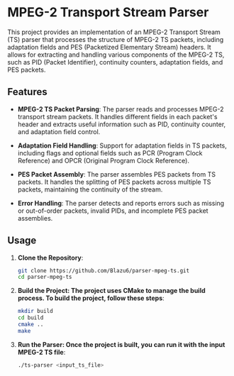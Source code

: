 # MPEG-2 Transport Stream Parser

This project provides an implementation of an MPEG-2 Transport Stream (TS) parser that processes the structure of MPEG-2 TS packets, including adaptation fields and PES (Packetized Elementary Stream) headers. It allows for extracting and handling various components of the MPEG-2 TS, such as PID (Packet Identifier), continuity counters, adaptation fields, and PES packets.

## Features

- **MPEG-2 TS Packet Parsing**: The parser reads and processes MPEG-2 transport stream packets. It handles different fields in each packet's header and extracts useful information such as PID, continuity counter, and adaptation field control.
  
- **Adaptation Field Handling**: Support for adaptation fields in TS packets, including flags and optional fields such as PCR (Program Clock Reference) and OPCR (Original Program Clock Reference).
  
- **PES Packet Assembly**: The parser assembles PES packets from TS packets. It handles the splitting of PES packets across multiple TS packets, maintaining the continuity of the stream.
  
- **Error Handling**: The parser detects and reports errors such as missing or out-of-order packets, invalid PIDs, and incomplete PES packet assemblies.

## Usage

1. **Clone the Repository**:
   ```bash
   git clone https://github.com/Blazu6/parser-mpeg-ts.git
   cd parser-mpeg-ts

2.  **Build the Project: The project uses CMake to manage the build process. To build the project, follow these steps**:

    ```bash
    mkdir build
    cd build
    cmake ..
    make

3. **Run the Parser: Once the project is built, you can run it with the input MPEG-2 TS file**:
    
    ```bash
    ./ts-parser <input_ts_file>
